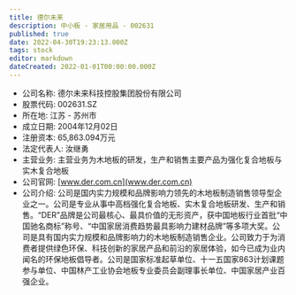 ```yaml
---
title: 德尔未来
description: 中小板 - 家居用品 - 002631
published: true
date: 2022-04-30T19:23:13.000Z
tags: stock
editor: markdown
dateCreated: 2022-01-01T00:00:00.000Z
---
```


- 公司名称: 德尔未来科技控股集团股份有限公司
- 股票代码: 002631.SZ
- 所在地: 江苏 - 苏州市
- 成立日期: 2004年12月02日
- 注册资本: 65,863.094万元
- 法定代表人: 汝继勇
- 主营业务: 主营业务为木地板的研发，生产和销售主要产品为强化复合地板与实木复合地板
- 公司官网: [www.der.com.cn](www.der.com.cn)
- 公司介绍: 公司是国内实力规模和品牌影响力领先的木地板制造销售领导型企业之一。公司是专业从事中高档强化复合地板、实木复合地板研发、生产和销售。“DER”品牌是公司最核心、最具价值的无形资产，获中国地板行业首批“中国驰名商标”称号、“中国家居消费趋势最具影响力建材品牌”等多项大奖。公司是具有国内实力规模和品牌影响力的木地板制造销售企业。公司致力于为消费者提供绿色环保、科技创新的家居产品和前沿的家居体验，如今已成为业内闻名的环保地板倡导者。公司是国家标准起草单位、十一五国家863计划课题参与单位、中国林产工业协会地板专业委员会副理事长单位、中国家居产业百强企业。


